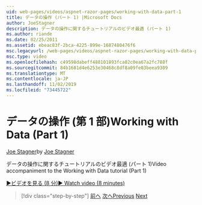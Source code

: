```yaml
---
uid: web-pages/videos/aspnet-razor-pages/working-with-data-part-1
title: データの操作 (パート 1) |Microsoft Docs
author: JoeStagner
description: データの操作に関するチュートリアルのビデオ最適 (パート 1)
ms.author: riande
ms.date: 02/25/2011
ms.assetid: ebeac83f-2bca-4225-899e-1687480476f6
msc.legacyurl: /web-pages/videos/aspnet-razor-pages/working-with-data-part-1
msc.type: video
ms.openlocfilehash: c49598dabeff488101893fca02c0ea67a2fc788f
ms.sourcegitcommit: 84b1681d4e6253e30468c8df8a09fe03beea9309
ms.translationtype: MT
ms.contentlocale: ja-JP
ms.lasthandoff: 11/02/2019
ms.locfileid: "73445722"
---
```

# <a name="working-with-data-part-1"></a><span data-ttu-id="d63ba-103">データの操作 (第 1 部)</span><span class="sxs-lookup"><span data-stu-id="d63ba-103">Working with Data (Part 1)</span></span>

<span data-ttu-id="d63ba-104">[Joe Stagner](https://github.com/JoeStagner)</span><span class="sxs-lookup"><span data-stu-id="d63ba-104">by [Joe Stagner](https://github.com/JoeStagner)</span></span>

<span data-ttu-id="d63ba-105">データの操作に関するチュートリアルのビデオ最適 (パート 1)</span><span class="sxs-lookup"><span data-stu-id="d63ba-105">Video accompaniment to the Working with Data tutorial (Part 1)</span></span>

<span data-ttu-id="d63ba-106">[&#9654;ビデオを見る (8 分)](https://channel9.msdn.com/Blogs/ASP-NET-Site-Videos/working-with-data-(part-1))</span><span class="sxs-lookup"><span data-stu-id="d63ba-106">[&#9654; Watch video (8 minutes)](https://channel9.msdn.com/Blogs/ASP-NET-Site-Videos/working-with-data-(part-1))</span></span>

> [!div class="step-by-step"]
> <span data-ttu-id="d63ba-107">[前へ](working-with-forms-part-2.md)
> [次へ](working-with-data-part-2.md)</span><span class="sxs-lookup"><span data-stu-id="d63ba-107">[Previous](working-with-forms-part-2.md)
[Next](working-with-data-part-2.md)</span></span>

